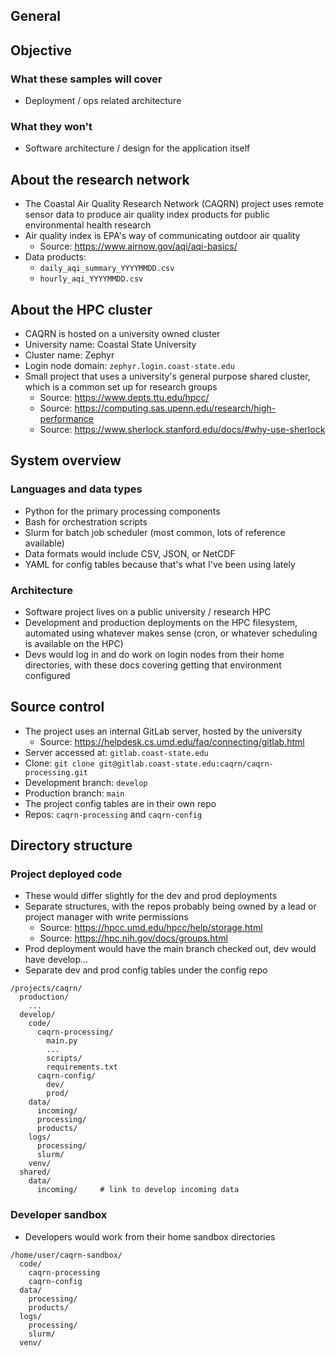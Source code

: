 General
---

## Objective

### What these samples will cover

- Deployment / ops related architecture

### What they won't

- Software architecture / design for the application itself

## About the research network

- The Coastal Air Quality Research Network (CAQRN) project uses remote sensor data to produce air quality index products for public environmental health research
- Air quality index is EPA's way of communicating outdoor air quality
  - Source: https://www.airnow.gov/aqi/aqi-basics/
- Data products:
  - `daily_aqi_summary_YYYYMMDD.csv`
  - `hourly_aqi_YYYYMMDD.csv`

## About the HPC cluster

- CAQRN is hosted on a university owned cluster
- University name: Coastal State University
- Cluster name: Zephyr
- Login node domain: `zephyr.login.coast-state.edu`
- Small project that uses a university's general purpose shared cluster, which is a common set up for research groups
  - Source: https://www.depts.ttu.edu/hpcc/
  - Source: https://computing.sas.upenn.edu/research/high-performance
  - Source: https://www.sherlock.stanford.edu/docs/#why-use-sherlock

## System overview

### Languages and data types

- Python for the primary processing components
- Bash for orchestration scripts
- Slurm for batch job scheduler (most common, lots of reference available)
- Data formats would include CSV, JSON, or NetCDF
- YAML for config tables because that's what I've been using lately

### Architecture

- Software project lives on a public university / research HPC
- Development and production deployments on the HPC filesystem, automated using whatever makes sense (cron, or whatever scheduling is available on the HPC)
- Devs would log in and do work on login nodes from their home directories, with these docs covering getting that environment configured

## Source control

- The project uses an internal GitLab server, hosted by the university
  - Source: https://helpdesk.cs.umd.edu/faq/connecting/gitlab.html
- Server accessed at: `gitlab.coast-state.edu`
- Clone: `git clone git@gitlab.coast-state.edu:caqrn/caqrn-processing.git`
- Development branch: `develop`
- Production branch: `main`
- The project config tables are in their own repo
- Repos: `caqrn-processing` and `caqrn-config`

## Directory structure

### Project deployed code

- These would differ slightly for the dev and prod deployments
- Separate structures, with the repos probably being owned by a lead or project manager with write permissions
  - Source: https://hpcc.umd.edu/hpcc/help/storage.html
  - Source: https://hpc.nih.gov/docs/groups.html
- Prod deployment would have the main branch checked out, dev would have develop...
- Separate dev and prod config tables under the config repo

```
/projects/caqrn/
  production/
    ...
  develop/
    code/
      caqrn-processing/
        main.py
        ...
        scripts/
        requirements.txt
      caqrn-config/
        dev/
        prod/
    data/
      incoming/
      processing/
      products/
    logs/
      processing/
      slurm/
    venv/
  shared/
    data/
      incoming/     # link to develop incoming data
```

### Developer sandbox 

- Developers would work from their home sandbox directories

```
/home/user/caqrn-sandbox/
  code/
    caqrn-processing
    caqrn-config
  data/
    processing/
    products/
  logs/
    processing/
    slurm/
  venv/
```
